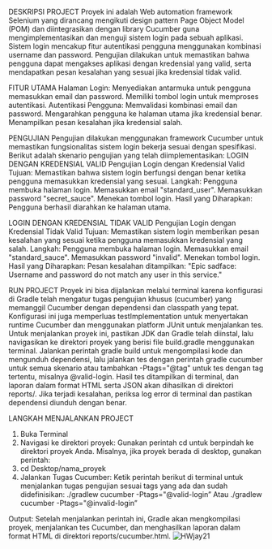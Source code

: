 DESKRIPSI PROJECT
Proyek ini adalah Web automation framework Selenium yang dirancang mengikuti design pattern Page Object Model (POM) dan diintegrasikan dengan library Cucumber guna mengimplementasikan dan menguji sistem login pada sebuah aplikasi. Sistem login mencakup fitur autentikasi pengguna menggunakan kombinasi username dan password. Pengujian dilakukan untuk memastikan bahwa pengguna dapat mengakses aplikasi dengan kredensial yang valid, serta mendapatkan pesan kesalahan yang sesuai jika kredensial tidak valid.


FITUR UTAMA
Halaman Login:
Menyediakan antarmuka untuk pengguna memasukkan email dan password.
Memiliki tombol login untuk memproses autentikasi.
Autentikasi Pengguna:
Memvalidasi kombinasi email dan password.
Mengarahkan pengguna ke halaman utama jika kredensial benar.
Menampilkan pesan kesalahan jika kredensial salah.


PENGUJIAN
Pengujian dilakukan menggunakan framework Cucumber untuk memastikan fungsionalitas sistem login bekerja sesuai dengan spesifikasi. Berikut adalah skenario pengujian yang telah diimplementasikan:
LOGIN DENGAN KREDENSIAL VALID
Pengujian Login dengan Kredensial Valid
Tujuan: Memastikan bahwa sistem login berfungsi dengan benar ketika pengguna memasukkan kredensial yang sesuai.
Langkah:
Pengguna membuka halaman login.
Memasukkan email "standard_user".
Memasukkan password "secret_sauce".
Menekan tombol login.
Hasil yang Diharapkan:
Pengguna berhasil diarahkan ke halaman utama.


LOGIN DENGAN KREDENSIAL TIDAK VALID
Pengujian Login dengan Kredensial Tidak Valid
Tujuan: Memastikan sistem login memberikan pesan kesalahan yang sesuai ketika pengguna memasukkan kredensial yang salah.
Langkah:
Pengguna membuka halaman login.
Memasukkan email "standard_sauce".
Memasukkan password "invalid".
Menekan tombol login.
Hasil yang Diharapkan:
Pesan kesalahan ditampilkan: "Epic sadface: Username and password do not match any user in this service."


RUN PROJECT
Proyek ini bisa dijalankan melalui terminal karena konfigurasi di Gradle telah mengatur tugas pengujian khusus (cucumber) yang memanggil Cucumber dengan dependensi dan classpath yang tepat. Konfigurasi ini juga memperluas testImplementation untuk menyertakan runtime Cucumber dan menggunakan platform JUnit untuk menjalankan tes. Untuk menjalankan proyek ini, pastikan JDK dan Gradle telah diinstal, lalu navigasikan ke direktori proyek yang berisi file build.gradle menggunakan terminal. Jalankan perintah gradle build untuk mengompilasi kode dan mengunduh dependensi, lalu jalankan tes dengan perintah gradle cucumber untuk semua skenario atau tambahkan -Ptags="@tag" untuk tes dengan tag tertentu, misalnya @valid-login. Hasil tes ditampilkan di terminal, dan laporan dalam format HTML serta JSON akan dihasilkan di direktori reports/. Jika terjadi kesalahan, periksa log error di terminal dan pastikan dependensi diunduh dengan benar.

LANGKAH MENJALANKAN PROJECT
1. Buka Terminal
2. Navigasi ke direktori proyek: Gunakan perintah cd untuk berpindah ke direktori proyek Anda. Misalnya, jika proyek berada di desktop, gunakan perintah: 
3. cd Desktop/nama_proyek
4. Jalankan Tugas Cucumber: Ketik perintah berikut di terminal untuk menjalankan tugas pengujian sesuai tags yang ada dan sudah didefinisikan: 
./gradlew cucumber -Ptags="@valid-login”
Atau
./gradlew cucumber -Ptags="@invalid-login”

Output: Setelah menjalankan perintah ini, Gradle akan mengkompilasi proyek, menjalankan tes Cucumber, dan menghasilkan laporan dalam format HTML di direktori reports/cucumber.html.
![HWjay21](https://github.com/user-attachments/assets/d35bd9d5-4ac4-4e54-9f78-838af60fdee1)
